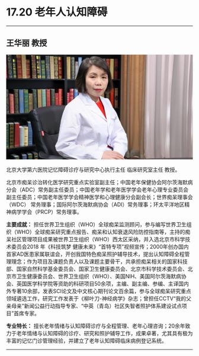# 17.20 老年人认知障碍

---

## 王华丽 教授

![1683955312350](image/c17_020/1683955312350.png)

北京大学第六医院记忆障碍诊疗与研究中心执行主任 临床研究室主任 教授。

北京市痴呆诊治转化医学研究重点实验室副主任；中国老年保健协会阿尔茨海默病分会（ADC）常务副主任委员；中国老年学和老年医学学会老年心理专业委员会副主任委员；中国老年医学学会精神医学和心理健康分会副会长；世界痴呆理事会（WDC） 常务理事；国际阿尔茨海默病协会（ADI）常务理事；环太平洋地区精神病学学会（PRCP）常务理事。


**主要成就：** 担任世界卫生组织（WHO）全球痴呆监测顾问，参与编写世界卫生组织（WHO）全球痴呆研究重点报告、痴呆和认知衰退风险防控指南等，主持的痴呆社区管理项目成果被世界卫生组织（WHO）西太区采纳，并入选北京市科学技术委员会2018 年《科技筑梦 健康未来》“首特专项”视频宣传；2000年创办国内首家AD医患家属联谊会，开创我国特色痴呆照护辅导技术，提出认知障碍全程管理理念；作为项目及课题负责人以及课题主要骨干，共承担痴呆相关的国家科技部、国家自然科学基金委员会、国家卫生健康委员会、北京市科学技术委员会、北京市卫生健康委员会、世界卫生组织（WHO）、美国NIH、美国阿尔茨海默病协会、英国医学科学院等资助的科研项目50余项，主编、副主编、参编、主译国内外专著10余部，发表SCI论文及中文核心期刊论文百余篇，参与全球痴呆研究重点领域遴选工作，研究工作发表于《柳叶刀-神经病学》杂志；曾担任CCTV“我的父亲母亲”新闻公益行动指导专家、“中英（青岛）社区失智者照护体系建设试点项目”首席专家。


**专业特长：** 擅长老年情绪与认知障碍诊疗与全程管理、老年心理咨询；20余年致力于老年情绪与认知障碍的诊疗、研究和照护辅导工作，成果卓著，尤其具有极为丰富的记忆门诊管理经验，并建立了老年认知障碍临床病例登记系统。

---
